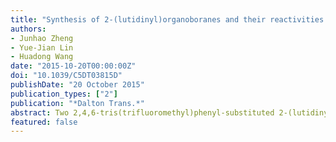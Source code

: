 ```yaml
---
title: "Synthesis of 2-(lutidinyl)organoboranes and their reactivities against dihydrogen and pinacol borane"
authors:
- Junhao Zheng
- Yue-Jian Lin
- Huadong Wang
date: "2015-10-20T00:00:00Z"
doi: "10.1039/C5DT03815D"
publishDate: "20 October 2015" 
publication_types: ["2"]
publication: "*Dalton Trans.*"
abstract: Two 2,4,6-tris(trifluoromethyl)phenyl-substituted 2-(lutidinyl)organoboranes (<b>5a</b> and <b>5b</b>) were prepared. These complexes can function as intramolecular vicinal B/N frustrated Lewis pairs to heterolytically activate dihydrogen. When these complexes were treated with HBpin, two different reaction pathways took place. Whereas the reaction between <b>5a</b> and HBpin affords a formal ligand-redistribution product, the reaction of <b>5b</b> with HBpin leads to a dearomative dehydroborylation product.
featured: false
---
```


